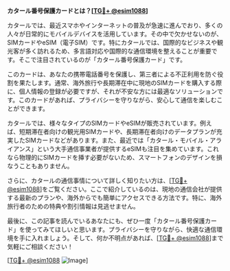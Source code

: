 **カタール番号保護カードとは？[[TG💪+ @esim1088](https://t.me/s/esim1088)]**

カタールでは、最近スマホやインターネットの普及が急速に進んでおり、多くの人々が日常的にモバイルデバイスを活用しています。その中で欠かせないのが、SIMカードやeSIM（電子SIM）です。特にカタールでは、国際的なビジネスや観光客が多く訪れるため、多言語対応や国際的な通信環境を整えることが重要です。そこで注目されているのが「カタール番号保護カード」です。

このカードは、あなたの携帯電話番号を保護し、第三者による不正利用を防ぐ役割を果たします。通常、海外旅行や長期滞在中に現地のSIMカードを購入する際に、個人情報の登録が必要ですが、それが不安な方には最適なソリューションです。このカードがあれば、プライバシーを守りながら、安心して通信を楽しむことができます。

カタールでは、様々なタイプのSIMカードやeSIMが販売されています。例えば、短期滞在者向けの観光用SIMカードや、長期滞在者向けのデータプランが充実したSIMカードなどがあります。また、最近では「カタール・モバイル・アライアンス」という大手通信事業者が提供するeSIMも注目を集めています。これなら物理的にSIMカードを挿す必要がないため、スマートフォンのデザインを損なうこともありません。

さらに、カタールの通信事情について詳しく知りたい方は、[[TG💪+ @esim1088](https://t.me/s/esim1088)]をご覧ください。ここで紹介しているのは、現地の通信会社が提供する最新のプランや、海外からでも簡単にアクセスできる方法です。特に、海外旅行者のための特典や割引情報は見逃せません。

最後に、この記事を読んでいるあなたにも、ぜひ一度「カタール番号保護カード」を使ってみてほしいと思います。プライバシーを守りながら、快適な通信環境を手に入れましょう。そして、何か不明点があれば、[[TG💪+ @esim1088](https://t.me/s/esim1088)]まで気軽にご相談ください！

[[TG💪+ @esim1088](https://t.me/s/esim1088) ![Image](https://i.postimg.cc/Y0z9fWf4/image.png)]